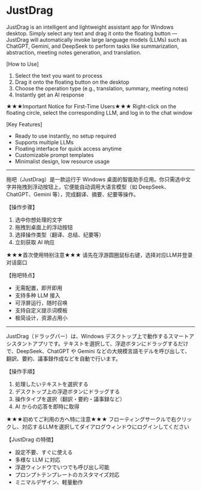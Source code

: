# JustDrag
JustDrag is an intelligent and lightweight assistant app for Windows desktop. Simply select any text and drag it onto the floating button — JustDrag will automatically invoke large language models (LLMs) such as ChatGPT, Gemini, and DeepSeek to perform tasks like summarization, abstraction, meeting notes generation, and translation.

[How to Use]
1. Select the text you want to process
2. Drag it onto the floating button on the desktop
3. Choose the operation type (e.g., translation, summary, meeting notes)
4. Instantly get an AI response

★★★Important Notice for First-Time Users★★★
Right-click on the floating circle, select the corresponding LLM, and log in to the chat window

[Key Features]
* Ready to use instantly, no setup required
* Supports multiple LLMs 
* Floating interface for quick access anytime
* Customizable prompt templates
* Minimalist design, low resource usage

________________________________________________________

拖吧（JustDrag）是一款运行于 Windows 桌面的智能助手应用。你只需选中文字并拖拽到浮动按钮上，它便能自动调用大语言模型（如 DeepSeek、ChatGPT、Gemini 等），完成翻译、摘要、纪要等操作。

【操作步骤】
1. 选中你想处理的文字
2. 拖拽到桌面上的浮动按钮
3. 选择操作类型（翻译、总结、纪要等）
4. 立刻获取 AI 响应

★★★首次使用特别注意★★★
请先在浮游圆圈鼠标右键，选择对应LLM并登录对话窗口

【拖吧特点】
* 无需配置，即开即用
* 支持多种 LLM 接入
* 可浮屏运行，随时召唤
* 支持自定义提示词模板
* 极简设计，资源占用小
  
________________________________________________________

JustDrag（ドラッグバー）は、Windows デスクトップ上で動作するスマートアシスタントアプリです。テキストを選択して、浮遊ボタンにドラッグするだけで、DeepSeek、ChatGPT や Gemini などの大規模言語モデルを呼び出して、翻訳、要約、議事録作成などを自動で行います。

【操作手順】
1. 処理したいテキストを選択する
2. デスクトップ上の浮遊ボタンにドラッグする
3. 操作タイプを選択（翻訳・要約・議事録など）
4. AI からの応答を即時に取得

★★★初めてご利用の方へ特に注意★★★
フローティングサークルで右クリックし、対応するLLMを選択してダイアログウィンドウにログインしてください

【JustDrag の特徴】
* 設定不要、すぐに使える
* 多様な LLM に対応
* 浮遊ウィンドウでいつでも呼び出し可能
* プロンプトテンプレートのカスタマイズ対応
* ミニマルデザイン、軽量動作
